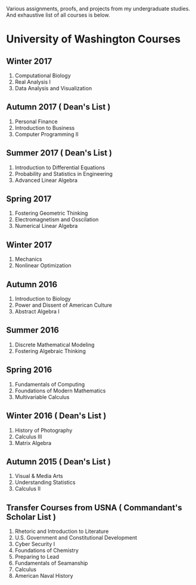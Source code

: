 Various assignments, proofs, and projects from my undergraduate studies. And exhaustive list of all courses is below.


# University of Washington Courses

## Winter 2017
1. Computational Biology
2. Real Analysis I
3. Data Analysis and Visualization

## Autumn 2017 ( Dean's List )
1. Personal Finance
2. Introduction to Business
3. Computer Programming II

## Summer 2017 ( Dean's List )
1. Introduction to Differential Equations
2. Probability and Statistics in Engineering
3. Advanced Linear Algebra

## Spring 2017
1. Fostering Geometric Thinking
2. Electromagnetism and Osscilation
3. Numerical Linear Algebra

## Winter 2017
1. Mechanics
2. Nonlinear Optimization

## Autumn 2016
1. Introduction to Biology
2. Power and Dissent of American Culture
3. Abstract Algebra I

## Summer 2016
1. Discrete Mathematical Modeling
2. Fostering Algebraic Thinking

## Spring 2016
1. Fundamentals of Computing
2. Foundations of Modern Mathematics
3. Multivariable Calculus

## Winter 2016 ( Dean's List )
1. History of Photography
2. Calculus III
3. Matrix Algebra

## Autumn 2015 ( Dean's List )
1. Visual & Media Arts
2. Understanding Statistics
3. Calculus II

## Transfer Courses from USNA ( Commandant's Scholar List )
1. Rhetoric and Introduction to Literature
2. U.S. Government and Constitutional Development
3. Cyber Security I
4. Foundations of Chemistry
5. Preparing to Lead
6. Fundamentals of Seamanship
7. Calculus
8. American Naval History

